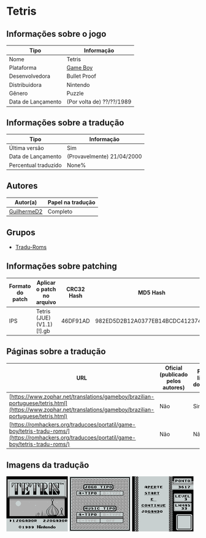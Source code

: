 # Tetris

## Informações sobre o jogo

| Tipo | Informação |
| ----------- | ----------- |
| Nome | Tetris |
| Plataforma | [Game Boy](../) |
| Desenvolvedora | Bullet Proof |
| Distribuidora | Nintendo |
| Gênero | Puzzle |
| Data de Lançamento | (Por volta de) ??/??/1989 |

## Informações sobre a tradução

| Tipo | Informação |
| ----------- | ----------- |
| Última versão | Sim |
| Data de Lançamento | (Provavelmente) 21/04/2000 |
| Percentual traduzido | None% |

## Autores

| Autor(a) | Papel na tradução |
| ----------- | ----------- |
| [GuilhermeD2](../../../autores/guilhermed2/) | Completo |

## Grupos

* [Tradu\-Roms](../../../grupos/tradu-roms/)

## Informações sobre patching

| Formato do patch | Aplicar o patch no arquivo | CRC32 Hash | MD5 Hash |
| ----------- | ----------- | ----------- | ----------- |
| IPS | Tetris \(JUE\) \(V1\.1\) \[\!\]\.gb | 46DF91AD | 982ED5D2B12A0377EB14BCDC4123744E |

## Páginas sobre a tradução

| URL | Oficial (publicado pelos autores) | Possuí link de download |
| ----------- | ----------- | ----------- |
| [https://www.zophar.net/translations/gameboy/brazilian-portuguese/tetris.html](https://www.zophar.net/translations/gameboy/brazilian-portuguese/tetris.html) | Não | Sim |
| [https://romhackers.org/traducoes/portatil/game-boy/tetris-tradu-roms/](https://romhackers.org/traducoes/portatil/game-boy/tetris-tradu-roms/) | Não | Não |

## Imagens da tradução

![Imagem de exemplo da tradução 1](1.png)
![Imagem de exemplo da tradução 2](2.png)
![Imagem de exemplo da tradução 3](3.png)